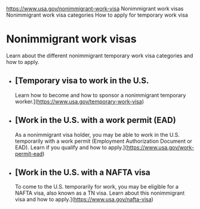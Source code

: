 

https://www.usa.gov/nonimmigrant-work-visa
Nonimmigrant work visas
Nonimmigrant work visa categories
How to apply for temporary work visa

# Nonimmigrant work visas

Learn about the different nonimmigrant temporary work visa categories and how to apply.

* [Temporary visa to work in the U.S.
  ----------------------------------

  Learn how to become and how to sponsor a nonimmigrant temporary worker.](https://www.usa.gov/temporary-work-visa)
* [Work in the U.S. with a work permit (EAD)
  -----------------------------------------

  As a nonimmigrant visa holder, you may be able to work in the U.S. temporarily with a work permit (Employment Authorization Document or EAD). Learn if you qualify and how to apply.](https://www.usa.gov/work-permit-ead)
* [Work in the U.S. with a NAFTA visa
  ----------------------------------

  To come to the U.S. temporarily for work, you may be eligible for a NAFTA visa, also known as a TN visa. Learn about this nonimmigrant visa and how to apply.](https://www.usa.gov/nafta-visa)
